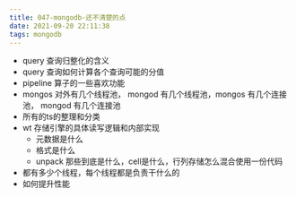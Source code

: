 ```yaml
---
title: 047-mongodb-还不清楚的点
date: 2021-09-20 22:11:38
tags: mongodb
---
```


* query 查询归整化的含义
* query 查询如何计算各个查询可能的分值
* pipeline 算子的一些喜欢功能
* mongos 对外有几个线程池， mongod 有几个线程池，mongos 有几个连接池， mongod 有几个连接池
* 所有的ts的整理和分类
* wt 存储引擎的具体读写逻辑和内部实现
  * 元数据是什么
  * 格式是什么
  * unpack 那些到底是什么，cell是什么，行列存储怎么混合使用一份代码
* 都有多少个线程，每个线程都是负责干什么的
* 如何提升性能

